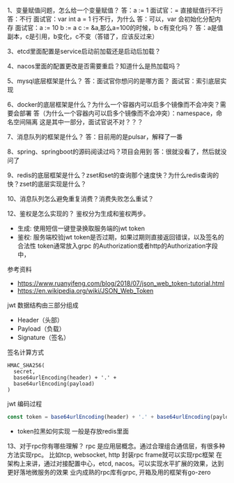 1、变量赋值问题，怎么给一个变量赋值？
答：a := 1
面试官：= 直接赋值行不行
答：不行
面试官：var int a = 1 行不行，为什么
答：可以，var 会初始化分配内存
面试官：a := 10
       b := a
       c := &a,那么a=100的时候，b c有变化吗？
答：a是值副本，c是引用，b变化，c不变（答错了，应该反过来）

3、etcd里面配置是service启动前加载还是启动后加载？

4、nacos里面的配置更改是否需要重启？知道什么是热加载吗？

5、mysql底层框架是什么？
  答：面试官你想问的是哪方面？
  面试官：索引底层实现

6、docker的底层框架是什么？为什么一个容器内可以启多个镜像而不会冲突？需要会部署
  答（为什么一个容器内可以启多个镜像而不会冲突）：namespace，命名空间隔离  这是其中一部分，面试官说不对？？？

7、消息队列的框架是什么？
   答：目前用的是pulsar，解释了一番

8、spring、springboot的源码阅读过吗？项目会用到
   答：很就没看了，然后就没问了

9、redis的底层框架是什么？zset和set的查询那个速度快？为什么redis查询的快？zset的底层实现是什么？

10、消息队列怎么避免重复消费？消费失败怎么重试？

12、鉴权是怎么实现的？
鉴权分为生成和鉴权两步。

* 生成: 使用短信一键登录换取服务端的jwt token
* 鉴权: 服务端校验jwt token是否过期，如果过期则直接返回错误，以及签名的合法性
token通常放入grpc 的Authorization或者http的Authorization字段中，

参考资料

* <https://www.ruanyifeng.com/blog/2018/07/json_web_token-tutorial.html>
* <https://en.wikipedia.org/wiki/JSON_Web_Token>

jwt 数据结构由三部分组成

* Header（头部）
* Payload（负载）
* Signature（签名）

签名计算方式

```console
HMAC_SHA256(
  secret,
  base64urlEncoding(header) + '.' +
  base64urlEncoding(payload)
)
```

jwt 编码过程

```js
const token = base64urlEncoding(header) + '.' + base64urlEncoding(payload) + '.' + base64urlEncoding(signature)
```

* token拉黑如何实现
一般是存放redis里面

13、对于rpc你有哪些理解？
rpc 是应用层概念。通过合理组合通信层，有很多种方法实现rpc。
比如tcp, websocket, http 封装rpc frame就可以实现rpc框架
在架构上来讲，通过对接配置中心，etcd, nacos。可以实现水平扩展的效果，达到更好落地微服务的效果
业内成熟的rpc库有grpc, 开箱及用的框架有go-zero
